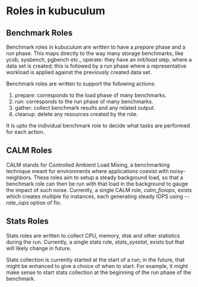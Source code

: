 # Roles in kubuculum

## Benchmark Roles

Benchmark roles in kubuculum are written to have a *prepare*
phase and a *run* phase. This maps directly to the way many
storage benchmarks, like ycsb, sysbench, pgbench etc., operate:
they have an *init/load* step, where a data set is created; this
is followed by a run phase where a representative workload is
applied against the previously created data set.

Benchmark roles are written to support the following actions:
1. prepare: corresponds to the load phase of many benchmarks.
1. run: corresponds to the run phase of many benchmarks.
1. gather: collect benchmark results and any related output.
1. cleanup: delete any resources created by the role.

It is upto the individual benchmark role to decide what tasks are
performed for each action. 

## CALM Roles

CALM stands for Controlled Ambient Load Mixing, a benchmarking
technique meant for environments where applications coexist with
noisy-neighbors. These roles aim to setup a steady background
load, so that a benchmark role can then be run with that load in
the background to gauge the impact of such noise. Currently, a
single CALM role, *calm_fioiops*, exists which creates multiple
fio instances, each generating steady IOPS using *--rate_iops*
option of fio.

## Stats Roles

Stats roles are written to collect CPU, memory, disk and other
statistics during the run.  Currently, a single stats role,
*stats_sysstat*, exists but that will likely change in future.

Stats collection is currently started at the start of a run; in
the future, that might be enhanced to give a choice of when to
start. For example, it might make sense to start stats collection
at the beginning of the run phase of the benchmark.


